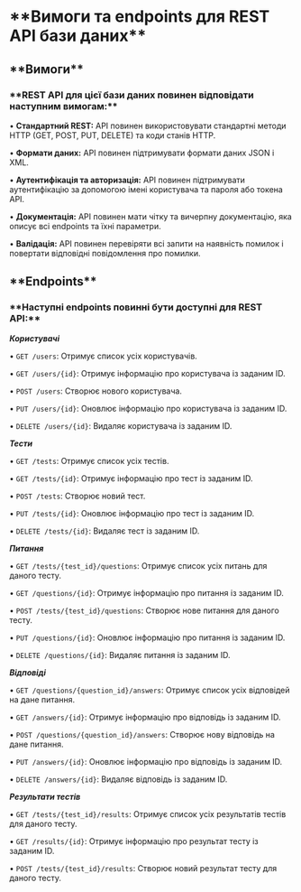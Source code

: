 <h1>**Вимоги та endpoints для REST API бази даних**</h1>


<h2>**Вимоги**</h2>


<h3>**REST API для цієї бази даних повинен відповідати наступним вимогам:**</h3>

•	**Стандартний REST:** API повинен використовувати стандартні методи HTTP (GET, POST, PUT, DELETE) та коди станів HTTP.

•	**Формати даних:** API повинен підтримувати формати даних JSON і XML.

•	**Аутентифікація та авторизація:** API повинен підтримувати аутентифікацію за допомогою імені користувача та пароля або токена API.

•	**Документація:** API повинен мати чітку та вичерпну документацію, яка описує всі endpoints та їхні параметри.

•	**Валідація:** API повинен перевіряти всі запити на наявність помилок і повертати відповідні повідомлення про помилки.


<h2>**Endpoints**</h2>


<h3>**Наступні endpoints повинні бути доступні для REST API:**</h3>


***Користувачі***

•	`GET /users`: Отримує список усіх користувачів.

•	`GET /users/{id}`: Отримує інформацію про користувача із заданим ID.

•	`POST /users`: Створює нового користувача.

•	`PUT /users/{id}`: Оновлює інформацію про користувача із заданим ID.

•	`DELETE /users/{id}`: Видаляє користувача із заданим ID.


***Тести***

•	`GET /tests`: Отримує список усіх тестів.

•	`GET /tests/{id}`: Отримує інформацію про тест із заданим ID.

•	`POST /tests`: Створює новий тест.

•	`PUT /tests/{id}`: Оновлює інформацію про тест із заданим ID.

•	`DELETE /tests/{id}`: Видаляє тест із заданим ID.


***Питання***

•	`GET /tests/{test_id}/questions`: Отримує список усіх питань для даного тесту.

•	`GET /questions/{id}`: Отримує інформацію про питання із заданим ID.

•	`POST /tests/{test_id}/questions`: Створює нове питання для даного тесту.

•	`PUT /questions/{id}`: Оновлює інформацію про питання із заданим ID.

•	`DELETE /questions/{id}`: Видаляє питання із заданим ID.


***Відповіді***

•	`GET /questions/{question_id}/answers`: Отримує список усіх відповідей на дане питання.

•	`GET /answers/{id}`: Отримує інформацію про відповідь із заданим ID.

•	`POST /questions/{question_id}/answers`: Створює нову відповідь на дане питання.

•	`PUT /answers/{id}`: Оновлює інформацію про відповідь із заданим ID.

•	`DELETE /answers/{id}`: Видаляє відповідь із заданим ID.


***Результати тестів***

•	`GET /tests/{test_id}/results`: Отримує список усіх результатів тестів для даного тесту.

•	`GET /results/{id}`: Отримує інформацію про результат тесту із заданим ID.

•	`POST /tests/{test_id}/results`: Створює новий результат тесту для даного тесту.
